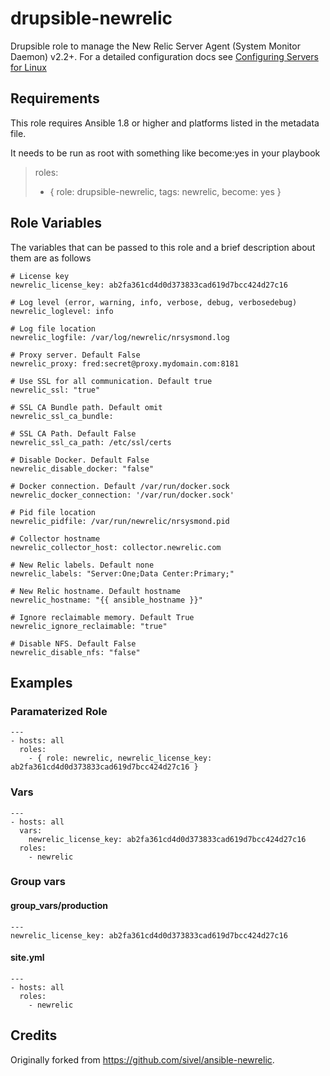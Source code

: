 # drupsible-newrelic

Drupsible role to manage the New Relic Server Agent (System Monitor Daemon) v2.2+. For a detailed configuration docs see [Configuring Servers for Linux](https://docs.newrelic.com/docs/servers/new-relic-servers-linux/installation-configuration/configuring-servers-linux)

## Requirements

This role requires Ansible 1.8 or higher and platforms listed in the metadata file.

It needs to be run as root with something like become:yes in your playbook

>  roles:
>   - { role: drupsible-newrelic, tags: newrelic, become: yes }

## Role Variables

The variables that can be passed to this role and a brief description about them are as follows

    # License key
    newrelic_license_key: ab2fa361cd4d0d373833cad619d7bcc424d27c16
    
    # Log level (error, warning, info, verbose, debug, verbosedebug)
    newrelic_loglevel: info
    
    # Log file location
    newrelic_logfile: /var/log/newrelic/nrsysmond.log
    
    # Proxy server. Default False
    newrelic_proxy: fred:secret@proxy.mydomain.com:8181
    
    # Use SSL for all communication. Default true
    newrelic_ssl: "true"
    
    # SSL CA Bundle path. Default omit
    newrelic_ssl_ca_bundle: 
    
    # SSL CA Path. Default False
    newrelic_ssl_ca_path: /etc/ssl/certs

    # Disable Docker. Default False
    newrelic_disable_docker: "false"
    
    # Docker connection. Default /var/run/docker.sock
    newrelic_docker_connection: '/var/run/docker.sock'

    # Pid file location
    newrelic_pidfile: /var/run/newrelic/nrsysmond.pid
    
    # Collector hostname
    newrelic_collector_host: collector.newrelic.com

    # New Relic labels. Default none
    newrelic_labels: "Server:One;Data Center:Primary;"

    # New Relic hostname. Default hostname
    newrelic_hostname: "{{ ansible_hostname }}"

    # Ignore reclaimable memory. Default True
    newrelic_ignore_reclaimable: "true"

    # Disable NFS. Default False
    newrelic_disable_nfs: "false"
    
## Examples

### Paramaterized Role

    ---
    - hosts: all
      roles:
        - { role: newrelic, newrelic_license_key: ab2fa361cd4d0d373833cad619d7bcc424d27c16 }

### Vars

    ---
    - hosts: all
      vars:
        newrelic_license_key: ab2fa361cd4d0d373833cad619d7bcc424d27c16
      roles:
        - newrelic

### Group vars

#### group_vars/production

    ---
    newrelic_license_key: ab2fa361cd4d0d373833cad619d7bcc424d27c16

#### site.yml

    ---
    - hosts: all
      roles:
        - newrelic

## Credits
Originally forked from https://github.com/sivel/ansible-newrelic.
